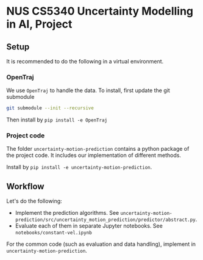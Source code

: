# NUS CS5340 Uncertainty Modelling in AI, Project

## Setup

It is recommended to do the following in a virtual environment.

### OpenTraj

We use `OpenTraj` to handle the data. To install, first update the git submodule

``` sh
git submodule --init --recursive
```

Then install by `pip install -e OpenTraj`

### Project code

The folder `uncertainty-motion-prediction` contains a python package of the
project code. It includes our implementation of different methods.

Install by `pip install -e uncertainty-motion-prediction`.

## Workflow

Let's do the following:

- Implement the prediction algorithms. See `uncertainty-motion-prediction/src/uncertainty_motion_prediction/predictor/abstract.py`.
- Evaluate each of them in separate Jupyter notebooks. See `notebooks/constant-vel.ipynb`

For the common code (such as evaluation and data handling), implement in `uncertainty-motion-prediction`.
